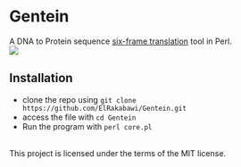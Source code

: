 # Gentein
A DNA to Protein sequence [six-frame translation](https://en.wikipedia.org/wiki/Open_reading_frame#Six-frame_translation) tool in Perl.
<br  >
![](http://i.imgur.com/oWjes8m.jpg)
<br  >

## Installation
* clone the repo using `git clone https://github.com/ElRakabawi/Gentein.git`
* access the file with `cd Gentein`
* Run the program with `perl core.pl`

<br />
This project is licensed under the terms of the MIT license.
